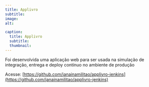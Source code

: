 ```yaml
---
title: Applivro
subtitle:
image:
alt:

caption:
  title: Applivro
  subtitle:
  thumbnail:
---
```

Foi desenvolvida uma aplicação web para ser usada na simulação de integração, entrega e deploy contínuo no ambiente de produção

Acesse: [https://github.com/janainamilitao/applivro-jenkins](https://github.com/janainamilitao/applivro-jenkins)